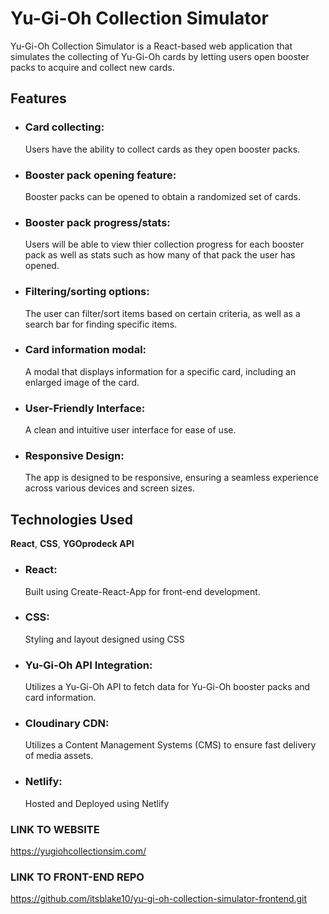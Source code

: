# Yu-Gi-Oh Collection Simulator

Yu-Gi-Oh Collection Simulator is a React-based web application that simulates the collecting of Yu-Gi-Oh cards by letting users open booster packs to acquire and collect new cards.

## Features

- ### Card collecting:

  Users have the ability to collect cards as they open booster packs.

- ### Booster pack opening feature:

  Booster packs can be opened to obtain a randomized set of cards.

- ### Booster pack progress/stats:

  Users will be able to view thier collection progress for each booster pack as well as stats such as how many of that pack the user has opened.

- ### Filtering/sorting options:

  The user can filter/sort items based on certain criteria, as well as a search bar for finding specific items.

- ### Card information modal:

  A modal that displays information for a specific card, including an enlarged image of the card.

- ### User-Friendly Interface:

  A clean and intuitive user interface for ease of use.

- ### Responsive Design:
  The app is designed to be responsive, ensuring a seamless experience across various devices and screen sizes.

## Technologies Used

**React**, **CSS**, **YGOprodeck API**

- ### React:

  Built using Create-React-App for front-end development.

- ### CSS:

  Styling and layout designed using CSS

- ### Yu-Gi-Oh API Integration:

  Utilizes a Yu-Gi-Oh API to fetch data for Yu-Gi-Oh booster packs and card information.

- ### Cloudinary CDN:

  Utilizes a Content Management Systems (CMS) to ensure fast delivery of media assets.

- ### Netlify:

  Hosted and Deployed using Netlify

### LINK TO WEBSITE

https://yugiohcollectionsim.com/

### LINK TO FRONT-END REPO

https://github.com/itsblake10/yu-gi-oh-collection-simulator-frontend.git

<!-- ### LINK TO BACKEND -->
